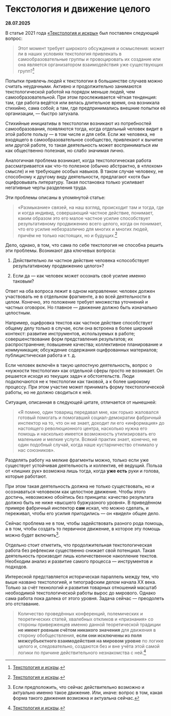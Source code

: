 # Текстология и движение целого

**28.07.2025**

В статье 2021 года [«Текстология и искры»](https://vk.com/@zarya_xyz-tekstologiya-i-iskry) был поставлен следующий вопрос:

> Этот момент требует широкого обсуждения и осмысления: может ли в наших условиях текстология привлекать в самообразовательные группы и провоцировать их создание или она является организатором взаимодействия уже существующих групп?[^1]

[^1]: [Текстология и искры](https://vk.com/@zarya_xyz-tekstologiya-i-iskry).

Попытки привлечь людей к текстологии в большинстве случаев можно считать неудачными. Активно и продолжительно занимаются текстологической работой на порядок меньше людей, чем самообразовательной. При этом прослеживается чёткая тенденция: там, где работа ведётся или велась длительное время, она возникала стихийно, сама собой; а там, где предпринимались внешние попытки её организации, — быстро затухала.

Стихийные инициативы в текстологии возникают из потребностей самообразования, появляются тогда, когда отдельный человек видит в этой работе пользу — в том числе и для себя. Если же человека, не входящего в самообразовательное сообщество, привлекают к вычитке или другой работе, то такая деятельность может восприниматься им как общественно полезная, но слабо значимая лично. 

Аналогичная проблема возникает, когда текстологическая работа рассматривается как что-то полезное (обычно абстрактно, в «плохом» смысле) и не требующее особых навыков. В таком случае человеку, не способному к другому виду деятельности, предлагают «хотя бы» оцифровывать литературу. Такая постановка только усиливает негативные черты разделения труда.

Эти проблемы описаны в упомянутой статье:

> «Размыкание» связей, на наш взгляд, происходит там и тогда, где и когда индивид, совершающий частное действие, понимает, каким образом это его малое частное усилие способствует результативному продвижению всего целого, когда он понимает, что его усилие небезразлично для многих и многих людей, причём не только настоящих, но и будущих.[^2]

[^2]: [Текстология и искры](https://vk.com/@zarya_xyz-tekstologiya-i-iskry).

Дело, однако, в том, что сама по себе текстология не способна решить эти проблемы. Возникают два ключевых вопроса:

1. Действительно ли частное действие человека «способствует результативному продвижению целого»?

2. Если да — как человек может осознать своё усилие именно таковым?

Ответ на оба вопроса лежит в одном направлении: человек должен участвовать не в отдельном фрагменте, а во всей деятельности в целом. Конечно, это положение требует множества уточнений и частных оговорок. Но главное — движение должно быть изначально целостным.

Например, оцифровка текстов как частное действие способствует общему делу только в случае, если она встроена в более широкий контекст: развитие инструментов, используемых в работе; совершенствование форм представления результатов; их распространение; повышение качества; коллективное планирование и коммуникация; обсуждение содержания оцифрованных материалов; публицистическая работа и т. д.

Если человек включён в такую целостную деятельность, вопрос о «нужности текстологии» как отдельной сферы просто не возникает. Он решается исходя из текущих задач и обстоятельств. Люди подключаются не к текстологии как таковой, а к более широкому процессу. При этом участие может принимать форму текстологической работы, но не должно сводиться к ней.

Ситуация, описанная в следующей цитате, отличается от нынешней:

> «Я помню, один товарищ передавал мне, как горько жаловался готовый помогать и помогавший социал-демократии фабричный инспектор на то, что он не знает, доходит ли его «информация» до настоящего революционного центра, насколько нужна его помощь и насколько имеется возможность утилизировать его маленькие и мелкие услуги. Всякий практик знает, конечно, не один подобный случай, когда наше кустарничество отнимало у нас союзников».

Разделять работу на мелкие фрагменты можно, только если уже существует устойчивая деятельность и коллектив, её ведущий. Польза от «лишних рук» возможна лишь тогда, когда **уже есть** руки и голова, которые работают.

При этом такая деятельность должна не только существовать, но и осознаваться человеком как целостное движение. Чтобы этого достичь, невозможно обойтись без принципа: качество результата должно быть не ниже «высшего буржуазного уровня». В приведённом примере фабричный инспектор **сам** искал, что можно сделать, и переживал, чтобы его усилия пригодились — он «видел» общее дело.

Сейчас проблема не в том, чтобы задействовать разного рода помощь, а в том, чтобы создать то первичное движение, в которое эту помощь можно будет включить[^3].

[^3]: Если предположить, что сейчас действительно возможно и актуально именно такое движение. Или, иначе: вопрос в том, какая форма такого движения возможна и актуальна сейчас.

Отдельно стоит отметить, что продолжительная текстологическая работа без рефлексии существенно снижает свой потенциал. Такая деятельность производит лишь количественное накопление текстов. Необходим анализ и развитие самого процесса — инструментов и подходов.

Интересной представляется историческая параллель между тем, что выше названо текстологией, и типографским делом начала XX века. Только за счёт технологий и развития товарных отношений масштаб необходимой текстологической работы вырос до мирового. Однако сама работа пока далека от этого уровня. Задача сейчас — преодолеть это отставание.

> Количество проведённых конференций, полемических и теоретических статей, хвалебных откликов и «признания» со стороны приверженцев именно данной теоретической традиции **не имеют ровным счётом никакого значения** для движения в сторону обобществления, **если они исключены из поля межсубъектного взаимодействия на мировом уровне** по логике целого и, следовательно, создаются без и вне учёта этой самой логики по причине действительного незнакомства с ней.[^4]

[^4]: [Текстология и искры](https://vk.com/@zarya_xyz-tekstologiya-i-iskry).